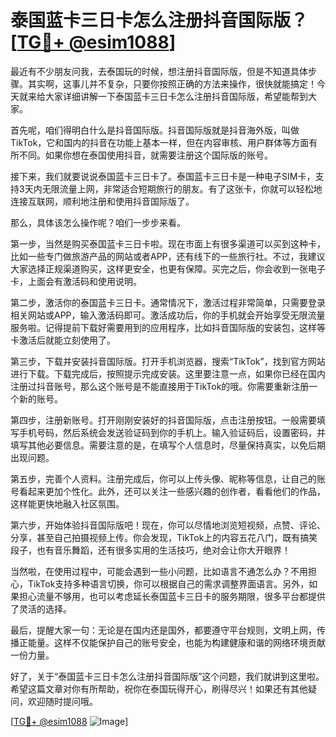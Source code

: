 # 泰国蓝卡三日卡怎么注册抖音国际版？[[TG💪+ @esim1088](https://t.me/s/esim1088)]

最近有不少朋友问我，去泰国玩的时候，想注册抖音国际版，但是不知道具体步骤。其实啊，这事儿并不复杂，只要你按照正确的方法来操作，很快就能搞定！今天就来给大家详细讲解一下泰国蓝卡三日卡怎么注册抖音国际版，希望能帮到大家。

首先呢，咱们得明白什么是抖音国际版。抖音国际版就是抖音海外版，叫做TikTok，它和国内的抖音在功能上基本一样，但在内容审核、用户群体等方面有所不同。如果你想在泰国使用抖音，就需要注册这个国际版的账号。

接下来，我们就要说说泰国蓝卡三日卡了。泰国蓝卡三日卡是一种电子SIM卡，支持3天内无限流量上网，非常适合短期旅行的朋友。有了这张卡，你就可以轻松地连接互联网，顺利地注册和使用抖音国际版了。

那么，具体该怎么操作呢？咱们一步步来看。

第一步，当然是购买泰国蓝卡三日卡啦。现在市面上有很多渠道可以买到这种卡，比如一些专门做旅游产品的网站或者APP，还有线下的一些旅行社。不过，我建议大家选择正规渠道购买，这样更安全，也更有保障。买完之后，你会收到一张电子卡，上面会有激活码和使用说明。

第二步，激活你的泰国蓝卡三日卡。通常情况下，激活过程非常简单，只需要登录相关网站或APP，输入激活码即可。激活成功后，你的手机就会开始享受无限流量服务啦。记得提前下载好需要用到的应用程序，比如抖音国际版的安装包，这样等卡激活后就能立刻使用了。

第三步，下载并安装抖音国际版。打开手机浏览器，搜索“TikTok”，找到官方网站进行下载。下载完成后，按照提示完成安装。这里要注意一点，如果你已经在国内注册过抖音账号，那么这个账号是不能直接用于TikTok的哦。你需要重新注册一个新的账号。

第四步，注册新账号。打开刚刚安装好的抖音国际版，点击注册按钮。一般需要填写手机号码，然后系统会发送验证码到你的手机上。输入验证码后，设置密码，并填写其他必要信息。需要注意的是，在填写个人信息时，尽量保持真实，以免后期出现问题。

第五步，完善个人资料。注册完成后，你可以上传头像、昵称等信息，让自己的账号看起来更加个性化。此外，还可以关注一些感兴趣的创作者，看看他们的作品，这样能更快地融入社区氛围。

第六步，开始体验抖音国际版吧！现在，你可以尽情地浏览短视频，点赞、评论、分享，甚至自己拍摄视频上传。你会发现，TikTok上的内容五花八门，既有搞笑段子，也有音乐舞蹈，还有很多实用的生活技巧，绝对会让你大开眼界！

当然啦，在使用过程中，可能会遇到一些小问题，比如语言不通怎么办？不用担心，TikTok支持多种语言切换，你可以根据自己的需求调整界面语言。另外，如果担心流量不够用，也可以考虑延长泰国蓝卡三日卡的服务期限，很多平台都提供了灵活的选择。

最后，提醒大家一句：无论是在国内还是国外，都要遵守平台规则，文明上网，传播正能量。这样不仅能保护自己的账号安全，也能为构建健康和谐的网络环境贡献一份力量。

好了，关于“泰国蓝卡三日卡怎么注册抖音国际版”这个问题，我们就讲到这里啦。希望这篇文章对你有所帮助，祝你在泰国玩得开心，刷得尽兴！如果还有其他疑问，欢迎随时提问哦。

[[TG💪+ @esim1088](https://t.me/s/esim1088) ![Image](https://i.postimg.cc/4NQfJmqS/Snipaste-2025-05-13-00-14-12.png)]